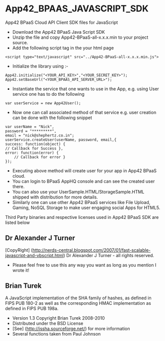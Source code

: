 App42_BPAAS_JAVASCRIPT_SDK
====================

App42 BPaaS Cloud API Client SDK files for JavaScript

- Download the App42 BPaaS Java Script SDK
- Unzip the file and copy App42-BPaaS-all-x.x.x.min to your project  source.
- Add the following script tag in the your html page

```
<script type="text/javascript" src="../App42-BPaaS-all-x.x.x.min.js">
```

- Initialize the library using :-

```
App42.initialize("<YOUR_API_KEY>","<YOUR_SECRET_KEY>");
App42.setBaseUrl("<YOUR_BPAAS_API_SERVER_URL>");
```

- Instantiate the service that one wants to use in the App, e.g. using User service one has to do the following

```
var userService = new App42User();
```

- Now one can call associated method of that service e.g. user creation can be done with the following snippet

```
var userName = "Nick",
password = "*********",
email = "nick@shephertz.co.in";
userService.createUser(userName, password, email,{
success: function(object) {
// Callback for Success },
error: function(error) {
    // Callback for error }
});
```

- Executing above method will create user for your app in App42 BPaaS cloud.
- You can login to BPaaS AppHQ console and can see the created user there.
- You can also use your UserSample.HTML/StorageSample.HTML shipped with distribution for more details.
- Similarly one can use other App42 BPaaS services like File Upload, Gaming, NoSQL Storage to make user engaging social Apps for HTML5.


Third Party binaries and respective licenses used in App42 BPaaS SDK are listed below

Dr Alexander J Turner
----------------------


[CopyRight] (http://nerds-central.blogspot.com/2007/01/fast-scalable-javascript-and-vbscript.html) Dr Alexander J Turner - all rights reserved.

- Please feel free to use this any way you want as long as you
mention I wrote it!

Brian Turek
------------

A JavaScript implementation of the SHA family of hashes, as defined in FIPS
PUB 180-2 as well as the corresponding HMAC implementation as defined in
FIPS PUB 198a.

- Version 1.3 Copyright Brian Turek 2008-2010
- Distributed under the BSD License
- [See] (http://jssha.sourceforge.net/) for more information
- Several functions taken from Paul Johnson
